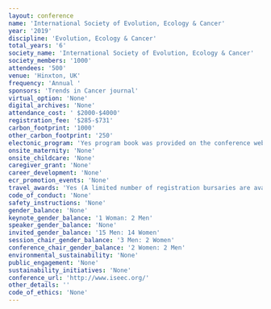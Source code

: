 ```yaml
---
layout: conference 
name: 'International Society of Evolution, Ecology & Cancer'
year: '2019'
discipline: 'Evolution, Ecology & Cancer'
total_years: '6'
society_name: 'International Society of Evolution, Ecology & Cancer'
society_members: '1000'
attendees: '500'
venue: 'Hinxton, UK'
frequency: 'Annual '
sponsors: 'Trends in Cancer journal'
virtual_option: 'None'
digital_archives: 'None'
attendance_cost: ' $2000-$4000'
registration_fee: '$285-$731'
carbon_footprint: '1000'
other_carbon_footprint: '250'
electonic_program: 'Yes program book was provided on the conference website as a .pdf file.'
onsite_maternity: 'None'
onsite_childcare: 'None'
caregiver_grant: 'None'
career_development: 'None'
ecr_promotion_events: 'None'
travel_awards: 'Yes (A limited number of registration bursaries are available for PhD students to attend this conference (up to 50percent of the standard registration fee) from Wellcome Genome Campus Scientific Conferences.)'
code_of_conduct: 'None'
safety_instructions: 'None'
gender_balance: 'None'
keynote_gender_balance: '1 Woman: 2 Men'
speaker_gender_balance: 'None'
invited_gender_balance: '15 Men: 14 Women'
session_chair_gender_balance: '3 Men: 2 Women'
conference_chair_gender_balance: '2 Women: 2 Men'
environmental_sustainability: 'None'
public_engagement: 'None'
sustainability_initiatives: 'None'
conference_url: 'http://www.iseec.org/'
other_details: ''
code_of_ethics: 'None'
---
```

